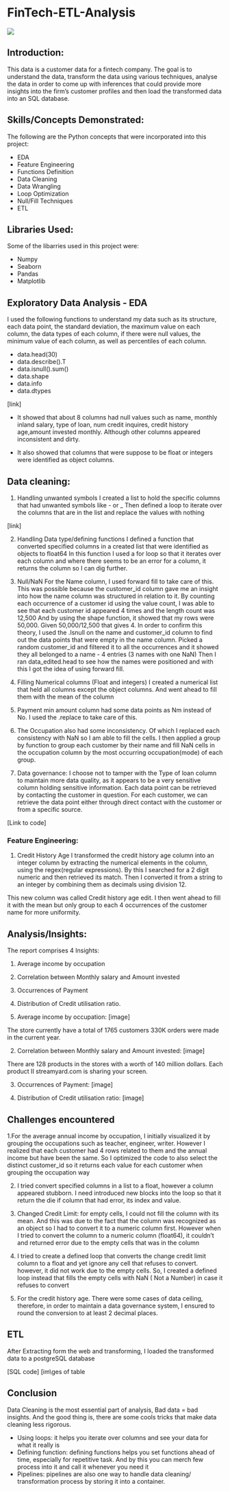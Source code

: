 # FinTech-ETL-Analysis

![](intro.image.jpeg)

## Introduction:

This data is a customer data for a fintech company. The goal is to understand the data, transform the data using various techniques, analyse the data in order to come up with inferences that could provide more insights into the firm’s customer profiles and then load the transformed data into an SQL database.


## Skills/Concepts Demonstrated:
The following are the Python concepts that were incorporated into this project:
- EDA
- Feature Engineering
- Functions Definition
- Data Cleaning
- Data Wrangling
- Loop Optimization
- Null/Fill Techniques
- ETL

## Libraries Used:
Some of the libarries used in this project were:
- Numpy 
- Seaborn 
- Pandas 
- Matplotlib 



## Exploratory Data Analysis - EDA

I used the following functions to understand my data such as its structure, each data point, the standard deviation, the maximum value on each column, the data types of each column, if there were null values, the minimum value of each column, as well as percentiles of each column.

- data.head(30)
- data.describe().T
- data.isnull().sum()
- data.shape
- data.info
- data.dtypes

[link]

- It showed that about 8 columns had null values such as name, monthly inland salary, type of loan, num credit inquires, credit history age,amount invested monthly.
Although other columns appeared inconsistent and dirty.

- It also showed that columns that were suppose to be float or integers were identified as object columns.


## Data cleaning:
1. Handling unwanted symbols 
I created a list to hold the specific columns that had unwanted symbols like - or _ 
Then defined a loop to iterate over the columns that are in the list and replace the values with nothing

[link]

2. Handling Data type/defining functions
I defined a function that converted specified columns in a created list that were identified as objects to float64
In this function I used a for loop so that it iterates over each column and where there seems to be an error for a column, it returns the column so I can dig further.

3. Null/NaN
For the Name column, I used forward fill to take care of this. This was possible because the customer_id column gave me an insight into how the name column was structured in relation to it.
By counting each occurrence of a customer id using the value count, I was able to see that each customer id appeared 4 times and the length count was 12,500
And by using the shape function, it showed that my rows were 50,000. Given 50,000/12,500 that gives 4.
In order  to confirm this theory, I used the .Isnull on the name and customer_id column to find out the data points that were empty in the name column. Picked a random customer_id and filtered it to all the occurrences and it showed they all belonged to a name - 4 entries (3 names  with one NaN)
Then I ran data_edited.head to see how the names were positioned and with this I got the idea of using forward fill.

4. Filling Numerical columns (Float and integers)
I created a numerical list that held all columns except the object columns. And went ahead to fill them with the mean of the column 

5. Payment min amount column had some data points as Nm instead of No. I used the .replace to take care of this.

6. The Occupation also had some inconsistency. Of which I  replaced each consistency with NaN so I am able to fill the cells.
I then applied a group by function to group each customer by their name and fill NaN cells in the occupation column by the most occurring occupation(mode) of each group.

7. Data governance: I choose not to tamper with the Type of  loan column to maintain more data quality, as it appears to be a very sensitive column holding sensitive information. Each data point can be retrieved by contacting the customer in question.
For each customer, we can retrieve the data point either through direct contact with the customer or from a specific source.

[Link to code]


### Feature Engineering:
1. Credit History Age
I transformed the credit history age column into an integer column by extracting the numerical elements in the column, using the regex(regular expressions). By this I searched for a 2 digit numeric and then retrieved its match. Then I converted it from a string to an integer by combining them as decimals using division 12.

This new column was called Credit history age edit. I then went ahead to fill it with the mean but only group to each 4 occurrences of the customer name for more uniformity.


## Analysis/Insights:
The report comprises 4 Insights:
1. Average  income by occupation
2. Correlation between Monthly salary and Amount invested  
3. Occurrences of Payment 
4. Distribution of Credit utilisation ratio.

1. Average  income by occupation: 
 [image]

The store currently have a total of 1765 customers
330K orders were made in the current year.

2. Correlation between Monthly salary and Amount invested:
[image]

There are 128 products in the stores with a worth of 140 million dollars.
Each product II streamyard.com is sharing your screen.

3. Occurrences of Payment:
[image]


4. Distribution of Credit utilisation ratio:
[image]

## Challenges encountered 
1.For the average annual  income by occupation, I initially visualized it by grouping the occupations such as teacher, engineer, writer. However I realized that each customer had 4 rows related to them and the annual income but have been the same.
So I optimized the code to also select the distinct customer_id so it returns each value for each customer when grouping the occupation way 

2. I tried convert specified columns in a list to a float, however a column appeared stubborn. I need introduced new blocks into the loop so that it return the die if column that had error, its index and  value. 

3. Changed Credit Limit: for empty cells, I could not fill the column with its mean. And this was due to the fact that the column was recognized as an object so I had to convert it to a numeric column first. However when I tried to convert the column to a numeric column (float64), it couldn’t and returned error due to the empty cells that was in the column 

4. I tried to create a defined loop that converts the change credit limit column to a float and yet ignore any cell that refuses to convert. however, it did not work due to the empty cells. So, I created a defined loop instead that fills the empty cells with NaN ( Not a Number) in case it refuses to convert 

5. For the credit history age. There were some cases of data ceiling, therefore, in order to maintain a data governance system, I ensured to round the conversion to at least 2 decimal places. 
 

## ETL
After Extracting form the web and transforming, I loaded the transformed data to a postgreSQL database 

[SQL code]
[im\ges of table


## Conclusion
Data Cleaning is the most essential part of analysis, Bad data = bad insights. And the good thing is, there are some cools tricks that make data cleaning less rigorous.
- Using loops: it helps you iterate over columns and see your data for what it really is 
- Defining function: defining functions helps you set functions ahead of time, especially for repetitive task. And by this you can merch few process into it and call it whenever you need it 
- Pipelines: pipelines are also one way to handle data cleaning/ transformation process by storing it into a container.


